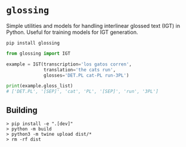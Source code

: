 # `glossing`

Simple utilities and models for handling interlinear glossed text (IGT) in Python. Useful for training models for IGT generation.

```shell
pip install glossing
```

```python
from glossing import IGT

example = IGT(transcription='los gatos corren',
              translation='the cats run',
              glosses='DET.PL cat-PL run-3PL')

print(example.gloss_list)
# ['DET.PL', '[SEP]', 'cat', 'PL', '[SEP]', 'run', '3PL']
```

## Building

```shell
> pip install -e ".[dev]"
> python -m build
> python3 -m twine upload dist/*
> rm -rf dist
```
